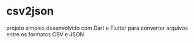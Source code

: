 # csv2json
projeto simples desenvolvido com Dart e Flutter para converter arquivos entre os formatos CSV e JSON
